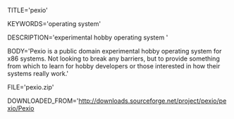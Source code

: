 
TITLE='pexio'

KEYWORDS='operating system'

DESCRIPTION='experimental hobby operating system '

BODY='Pexio is a public domain experimental hobby operating system for x86 systems. Not looking to break any barriers, but to provide something from which to learn for hobby developers or those interested in how their systems really work.'

FILE='pexio.zip'

DOWNLOADED_FROM='http://downloads.sourceforge.net/project/pexio/pexio/Pexio